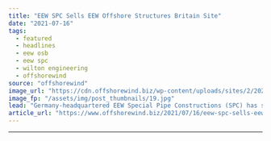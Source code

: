 ```yaml
---
title: "EEW SPC Sells EEW Offshore Structures Britain Site"
date: "2021-07-16"
tags: 
  - featured
  - headlines
  - eew osb
  - eew spc
  - wilton engineering
  - offshorewind
source: "offshorewind"
image_url: "https://cdn.offshorewind.biz/wp-content/uploads/sites/2/2021/07/16104503/Wilton-OSB-SITE-Acquisition-2.jpg"
image_fp: "/assets/img/post_thumbnails/19.jpg"
lead: "Germany-headquartered EEW Special Pipe Constructions (SPC) has sold the facility of EEW Offshore Structures"
article_url: "https://www.offshorewind.biz/2021/07/16/eew-spc-sells-eew-offshore-structures-britain-site/"
---
```


---
